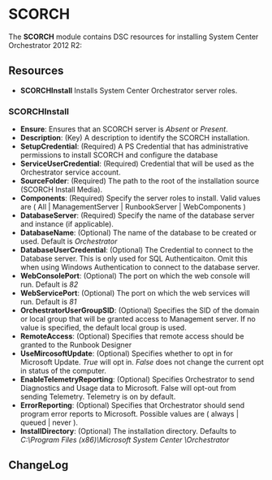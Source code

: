 
# SCORCH

The **SCORCH** module contains DSC resources for installing System Center Orchestrator 2012 R2:

## Resources

* **SCORCHInstall** Installs System Center Orchestrator server roles.

### SCORCHInstall

* **Ensure**: Ensures that an SCORCH server is _Absent_ or _Present_. 
* **Description**: (Key) A description to identify the SCORCH installation.
* **SetupCredential**: (Required) A PS Credential that has administrative permissions to install SCORCH and configure the database
* **ServiceUserCredential**: (Required) Credential that will be used as the Orchestrator service account.
* **SourceFolder**: (Required) The path to the root of the installation source (SCORCH Install Media).
* **Components**: (Required) Specify the server roles to install.  Valid values are ( All | ManagementServer | RunbookServer | WebComponents )
* **DatabaseServer**: (Required) Specify the name of the database server and instance (if applicable).
* **DatabaseName**: (Optional) The name of the database to be created or used.  Default is _Orchestrator_
* **DatabaseUserCredential**: (Optional) The Credential to connect to the Database server.  This is only used for SQL Authenticaiton.  Omit this when using Windows Authentication to connect to the database server.
* **WebConsolePort**: (Optional) The port on which the web console will run.  Default is _82_
* **WebServicePort**: (Optional) The port on which the web services will run.  Default is _81_
* **OrchestratorUserGroupSID**: (Optional) Specifies the SID of the domain or local group that will be granted access to Management server. If no value is specified, the default local group is used.
* **RemoteAccess**: (Optional) Specifies that remote access should be granted to the Runbook Designer
* **UseMircosoftUpdate**: (Optional) Specifies whether to opt in for Microsoft Update. _True_ will opt in. _False_ does not change the current opt in status of the computer.
* **EnableTelemetryReporting**: (Optional) Specifies Orchestrator to send Diagnostics and Usage data to Microsoft. False will opt-out from sending Telemetry. Telemetry is on by default.
* **ErrorReporting**: (Optional) Specifies that Orchestrator should send program error reports to Microsoft. Possible values are ( always | queued | never ).
* **InstallDirectory**: (Optional) The installation directory. Defaults to _C:\Program Files (x86)\Microsoft System Center \Orchestrator_

## ChangeLog

